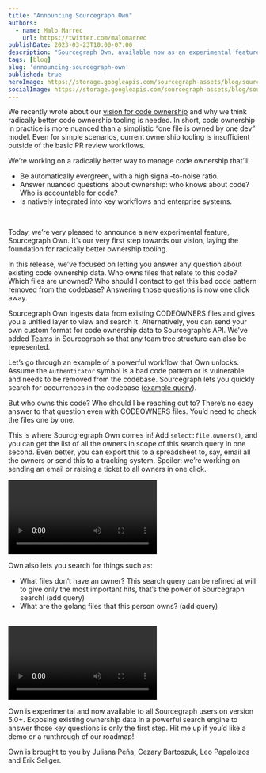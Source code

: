 ```yaml
---
title: "Announcing Sourcegraph Own"
authors:
  - name: Malo Marrec
    url: https://twitter.com/malomarrec
publishDate: 2023-03-23T10:00-07:00
description: "Sourcegraph Own, available now as an experimental feature, integrates evergreen code ownership with Sourcegraph's code intelligence platform."
tags: [blog]
slug: 'announcing-sourcegraph-own'
published: true
heroImage: https://storage.googleapis.com/sourcegraph-assets/blog/sourcegraph-own-og.png
socialImage: https://storage.googleapis.com/sourcegraph-assets/blog/sourcegraph-own-og.png
---
```


We recently wrote about our [vision for code ownership](https://about.sourcegraph.com/blog/our-vision-for-code-ownership) and why we think radically better code ownership tooling is needed. In short, code ownership in practice is more nuanced than a simplistic “one file is owned by one dev” model. Even for simple scenarios, current ownership tooling is insufficient outside of the basic PR review workflows. 

We’re working on a radically better way to manage code ownership that’ll:
- Be automatically evergreen, with a high signal-to-noise ratio.
- Answer nuanced questions about ownership: who knows about code? Who is accountable for code?
- Is natively integrated into key workflows and enterprise systems.
<br/>

Today, we’re very pleased to announce a new experimental feature, Sourcegraph Own. It’s our very first step towards our vision, laying the foundation for radically better ownership tooling.

In this release, we’ve focused on letting you answer any question about existing code ownership data. Who owns files that relate to this code? Which files are unowned? Who should I contact to get this bad code pattern removed from the codebase? Answering those questions is now one click away.

Sourcegraph Own ingests data from existing CODEOWNERS files and gives you a unified layer to view and search it. Alternatively, you can send your own custom format for code ownership data to Sourcegraph’s API. We’ve added [Teams](https://docs.sourcegraph.com/admin/teams) in Sourcegraph so that any team tree structure can also be represented.

Let’s go through an example of a powerful workflow that Own unlocks. Assume the `Authenticator` symbol is a bad code pattern or is vulnerable and needs to be removed from the codebase. Sourcegraph lets you quickly search for occurrences in the codebase ([example query](https://sourcegraph.com/search?q=context:global+type:symbol+Authenticator%24&patternType=regexp&sm=0)).

But who owns this code? Who should I be reaching out to? There’s no easy answer to that question even with CODEOWNERS files. You’d need to check the files one by one.

This is where Sourcgregraph Own comes in! Add `select:file.owners()`, and you can get the list of all the owners in scope of this search query in one second. Even better, you can export this to a spreadsheet to, say, email all the owners or send this to a tracking system. Spoiler: we’re working on sending an email or raising a ticket to all owners in one click.

<video playsinline mute loop title="An example of looking at ownership data in Sourcegraph">
  <source src="https://storage.googleapis.com/sourcegraph-assets/blog/announcing-own.mp4" />
</video>

Own also lets you search for things such as:
- What files don’t have an owner? This search query can be refined at will to give only the most important hits, that’s the power of Sourcegraph search! (add query)
- What are the golang files that this person owns? (add query)
<br/>

<video controls playsinline title="Searching with Sourcegraph Own">
  <source src="https://storage.googleapis.com/sourcegraph-assets/blog/announcing-own-blog-video.mp4" type="video/mp4" />
  </video>

Own is experimental and now available to all Sourcegraph users on version 5.0+. Exposing existing ownership data in a powerful search engine to answer those key questions is only the first step. Hit me up if you’d like a demo or a runthrough of our roadmap!
  
Own is brought to you by Juliana Peña, Cezary Bartoszuk, Leo Papaloizos and Erik Seliger.
